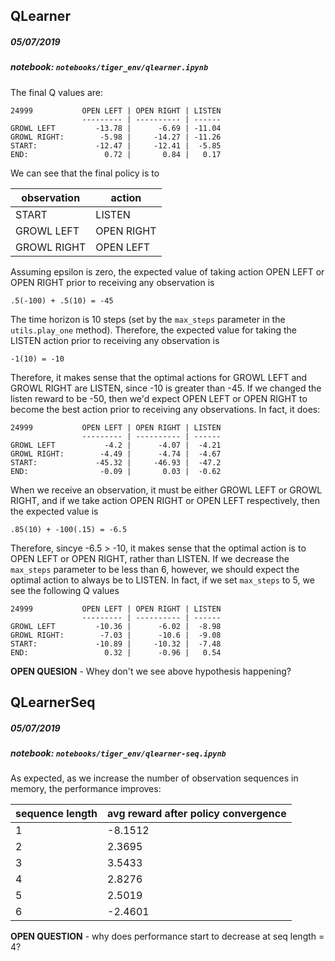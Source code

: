 ## QLearner
##### 05/07/2019
##### notebook: `notebooks/tiger_env/qlearner.ipynb`

The final Q values are:

```
24999           OPEN LEFT | OPEN RIGHT | LISTEN
                --------- | ---------- | ------
GROWL LEFT         -13.78 |      -6.69 | -11.04
GROWL RIGHT:        -5.98 |     -14.27 | -11.26
START:             -12.47 |     -12.41 |  -5.85
END:                 0.72 |       0.84 |   0.17
```

We can see that the final policy is to

observation | action
--- | ---
START | LISTEN
GROWL LEFT | OPEN RIGHT
GROWL RIGHT | OPEN LEFT

Assuming epsilon is zero, the expected value of taking action OPEN LEFT or OPEN RIGHT prior to receiving any observation is

```
.5(-100) + .5(10) = -45
```
The time horizon is 10 steps (set by the `max_steps` parameter in the `utils.play_one` method). Therefore, the expected value for taking the LISTEN action prior to receiving any observation is

```
-1(10) = -10
```

Therefore, it makes sense that the optimal actions for GROWL LEFT and GROWL RIGHT are LISTEN, since -10 is greater than -45. If we changed the listen reward to be -50, then we'd expect OPEN LEFT or OPEN RIGHT to become the best action prior to receiving any observations. In fact, it does:

```
24999           OPEN LEFT | OPEN RIGHT | LISTEN
                --------- | ---------- | ------
GROWL LEFT           -4.2 |      -4.07 |  -4.21
GROWL RIGHT:        -4.49 |      -4.74 |  -4.67
START:             -45.32 |     -46.93 |  -47.2
END:                -0.09 |       0.03 |  -0.62
```


When we receive an observation, it must be either GROWL LEFT or GROWL RIGHT, and if we take action OPEN RIGHT or OPEN LEFT respectively, then the expected value is

```
.85(10) + -100(.15) = -6.5
```

Therefore, sincye -6.5 > -10, it makes sense that the optimal action is to OPEN LEFT or OPEN RIGHT, rather than LISTEN. If we decrease the `max_steps` parameter to be less than 6, however, we should expect the optimal action to always be to LISTEN. In fact, if we set `max_steps` to 5, we see the following Q values

```
24999           OPEN LEFT | OPEN RIGHT | LISTEN
                --------- | ---------- | ------
GROWL LEFT         -10.36 |      -6.02 |  -8.98
GROWL RIGHT:        -7.03 |      -10.6 |  -9.08
START:             -10.89 |     -10.32 |  -7.48
END:                 0.32 |      -0.96 |   0.54
```

**OPEN QUESION** - Whey don't we see above hypothesis happening?


## QLearnerSeq
##### 05/07/2019
##### notebook: `notebooks/tiger_env/qlearner-seq.ipynb`

As expected, as we increase the number of observation sequences in memory, the performance improves:

sequence length | avg reward after policy convergence
--- | ---
1 | -8.1512
2 | 2.3695
3 | 3.5433
4 | 2.8276
5 | 2.5019
6 | -2.4601

**OPEN QUESTION** - why does performance start to decrease at seq length = 4?
